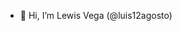 - 👋 Hi, I’m Lewis Vega (@luis12agosto)


<!--- - 👀 I’m interested in ...
- 🌱 I’m currently learning ...
- 💞️ I’m looking to collaborate on ...
- 📫 How to reach me ...
luis12agosto/luis12agosto is a ✨ special ✨ repository because its `README.md` (this file) appears on your GitHub profile.
You can click the Preview link to take a look at your changes.
--->
